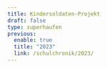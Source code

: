 ```yaml
---
title: Kindersoldaten-Projekt
draft: false
type: superhaufen
previous:
  enable: true
  title: "2023"
  link: /schulchronik/2023/
---
```

